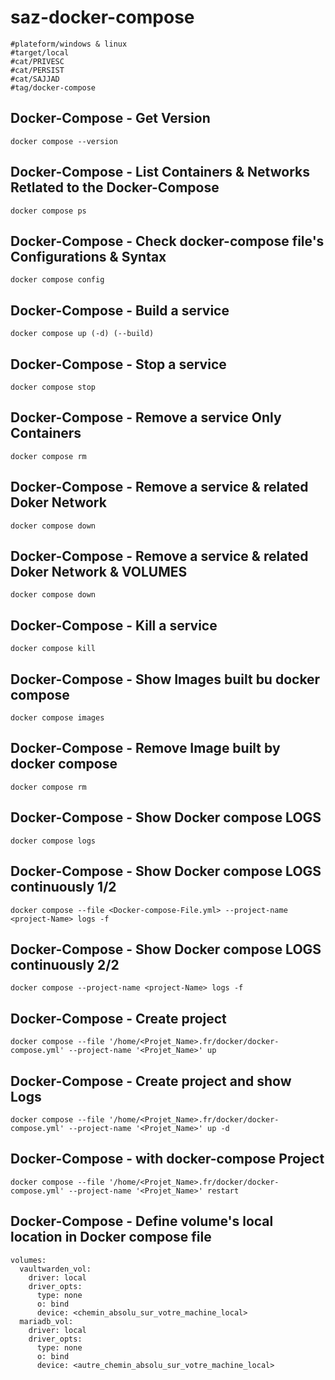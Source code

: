 # saz-docker-compose

```
#plateform/windows & linux
#target/local
#cat/PRIVESC
#cat/PERSIST
#cat/SAJJAD
#tag/docker-compose
```


## Docker-Compose - Get Version
```
docker compose --version
```


## Docker-Compose - List Containers & Networks Retlated to the Docker-Compose
```
docker compose ps
```


## Docker-Compose - Check docker-compose file's Configurations & Syntax
```
docker compose config
```


## Docker-Compose - Build a service
```
docker compose up (-d) (--build)
```


## Docker-Compose - Stop a service
```
docker compose stop
```


## Docker-Compose - Remove a service Only Containers
```
docker compose rm
```


## Docker-Compose - Remove a service & related Doker Network
```
docker compose down
```


## Docker-Compose - Remove a service & related Doker Network & VOLUMES
```
docker compose down
```


## Docker-Compose - Kill a service
```
docker compose kill
```


## Docker-Compose - Show Images built bu docker compose
```
docker compose images
```


## Docker-Compose - Remove Image built by docker compose
```
docker compose rm
```


## Docker-Compose - Show Docker compose LOGS
```
docker compose logs
```


## Docker-Compose - Show Docker compose LOGS continuously 1/2
```
docker compose --file <Docker-compose-File.yml> --project-name <project-Name> logs -f
```


## Docker-Compose - Show Docker compose LOGS continuously 2/2
```
docker compose --project-name <project-Name> logs -f
```


## Docker-Compose - Create project
```
docker compose --file '/home/<Projet_Name>.fr/docker/docker-compose.yml' --project-name '<Projet_Name>' up
```


## Docker-Compose - Create project and show Logs
```
docker compose --file '/home/<Projet_Name>.fr/docker/docker-compose.yml' --project-name '<Projet_Name>' up -d
```


## Docker-Compose - with docker-compose Project
```
docker compose --file '/home/<Projet_Name>.fr/docker/docker-compose.yml' --project-name '<Projet_Name>' restart
```

## Docker-Compose - Define volume's local location in Docker compose file
```
volumes:
  vaultwarden_vol:
    driver: local
    driver_opts:
      type: none
      o: bind
      device: <chemin_absolu_sur_votre_machine_local>
  mariadb_vol:
    driver: local
    driver_opts:
      type: none
      o: bind
      device: <autre_chemin_absolu_sur_votre_machine_local>
```

